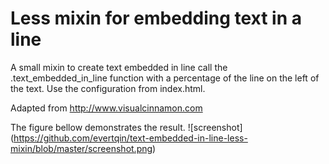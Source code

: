 # Less mixin for embedding text in a line
A small mixin to create text embedded in line call the .text_embedded_in_line function with a percentage of the line on the left of the text. Use the configuration from index.html.

Adapted from http://www.visualcinnamon.com

The figure bellow demonstrates the result.
![screenshot] (https://github.com/evertqin/text-embedded-in-line-less-mixin/blob/master/screenshot.png)
